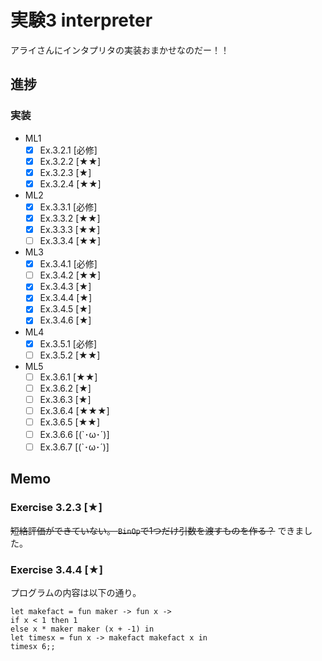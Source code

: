 # 実験3 interpreter

アライさんにインタプリタの実装おまかせなのだー！！

## 進捗
### 実装
- ML1
  * [x] Ex.3.2.1 [必修]
  * [x] Ex.3.2.2 [★★]
  * [x] Ex.3.2.3 [★]
  * [x] Ex.3.2.4 [★★]
- ML2
  * [x] Ex.3.3.1 [必修]
  * [x] Ex.3.3.2 [★★]
  * [x] Ex.3.3.3 [★★]
  * [ ] Ex.3.3.4 [★★]
- ML3
  * [x] Ex.3.4.1 [必修]
  * [ ] Ex.3.4.2 [★★]
  * [x] Ex.3.4.3 [★]
  * [x] Ex.3.4.4 [★]
  * [x] Ex.3.4.5 [★]
  * [x] Ex.3.4.6 [★]
- ML4
  * [x] Ex.3.5.1 [必修]
  * [ ] Ex.3.5.2 [★★]
- ML5
  * [ ] Ex.3.6.1 [★★]
  * [ ] Ex.3.6.2 [★]
  * [ ] Ex.3.6.3 [★]
  * [ ] Ex.3.6.4 [★★★]
  * [ ] Ex.3.6.5 [★★]
  * [ ] Ex.3.6.6 [(`･ω･´)]
  * [ ] Ex.3.6.7 [(`･ω･´)]

## Memo
### Exercise 3.2.3 [★]
~~短絡評価ができていない。
`BinOp`で1つだけ引数を渡すものを作る？~~ できました。

### Exercise 3.4.4 [★]
プログラムの内容は以下の通り。

```
let makefact = fun maker -> fun x -> 
if x < 1 then 1
else x * maker maker (x + -1) in
let timesx = fun x -> makefact makefact x in
timesx 6;;
```